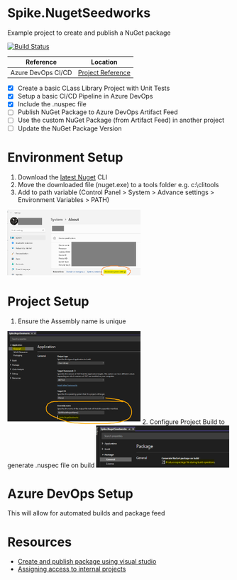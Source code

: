 # Spike.NugetSeedworks
Example project to create and publish a NuGet package

[![Build Status](https://marius-vrstr.visualstudio.com/NugetSeedworks/_apis/build/status/mariusvrstr.Spike.NugetSeedworks?branchName=main)](https://marius-vrstr.visualstudio.com/NugetSeedworks/_build/latest?definitionId=5&branchName=main)

Reference  | Location
------------- | -------------
Azure DevOps CI/CD  | [Project Reference](https://marius-vrstr.visualstudio.com/NugetSeedworks)

- [X] Create a basic CLass Library Project with Unit Tests
- [X] Setup a basic CI/CD Pipeline in Azure DevOps
- [X] Include the .nuspec file
- [ ] Publish NuGet Package to Azure DevOps Artifact Feed
- [ ] Use the custom NuGet Package (from Artifact Feed) in another project
- [ ] Update the NuGet Package Version

# Environment Setup
1. Download the [latest Nuget](https://www.nuget.org/downloads) CLI
2. Move the downloaded file (nuget.exe) to a tools folder e.g. c:\clitools
3. Add to path variable (Control Panel > System > Advance settings > Environment Variables > PATH)
<img src="https://raw.githubusercontent.com/mariusvrstr/Spike.NugetSeedworks/main/resources/System.png" width="300" alt="PATH Variable"> 


# Project Setup

1. Ensure the Assembly name is unique
<img src="https://raw.githubusercontent.com/mariusvrstr/Spike.NugetSeedworks/main/resources/AssemblyName.png" width="300" alt="PATH Variable"> 
2. Configure Project Build to generate .nuspec file on build 
<img src="https://raw.githubusercontent.com/mariusvrstr/Spike.NugetSeedworks/main/resources/GenerateNuGetPackage.png" width="300" alt="Generate NuGet Package File"> 


# Azure DevOps Setup
This will allow for automated builds and package feed


# Resources
- [Create and publish package using visual studio](https://docs.microsoft.com/en-us/nuget/quickstart/create-and-publish-a-package-using-visual-studio-net-framework)
- [Assigning access to internal projects](https://stackoverflow.com/questions/61384798/nuget-restore-not-working-with-artifact-feed-in-azure-devops)
